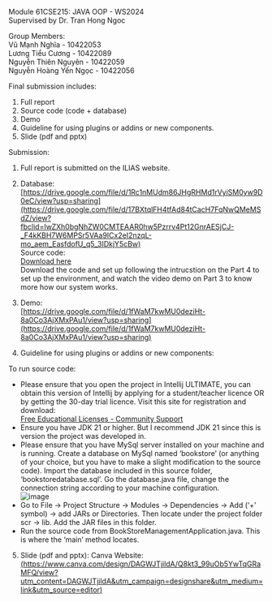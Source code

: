 Module 61CSE215: JAVA OOP - WS2024  
Supervised by Dr. Tran Hong Ngoc  

Group Members:  
Vũ Mạnh Nghĩa - 10422053  
Lương Tiểu Cương - 10422089  
Nguyễn Thiên Nguyên - 10422059  
Nguyễn Hoàng Yến Ngọc - 10422056  

Final submission includes:
1. Full report
2. Source code (code + database)
3. Demo
4. Guideline for using plugins or addins or new components.
5. Slide (pdf and pptx)  
  
Submission:
1. Full report is submitted on the ILIAS website.
2. Database:  
[https://drive.google.com/file/d/1Rc1nMUdm86JHgRHMd1rVyiSM0yw9D0eC/view?usp=sharing](https://drive.google.com/file/d/17BXtqlFH4tfAd84tCacH7FqNwQMeMSdZ/view?fbclid=IwZXh0bgNhZW0CMTEAAR0hw5Pzrrv4Pt12GnrAESjCJ-_F4kKBH7W6MPSr5VAa9ICx2eI2nzqL-mo_aem_EasfdofU_q5_3IDkjY5cBw)  
Source code:  
[Download here](https://drive.usercontent.google.com/download?id=1Rc1nMUdm86JHgRHMd1rVyiSM0yw9D0eC&export=download)  
Download the code and set up following the intrucstion on the Part 4 to set up the environment, and watch the video demo on Part 3 to know more how our system works.  

3. Demo:  
[https://drive.google.com/file/d/1fWaM7kwMU0deziHt-8a0Co3AjXMxPAu1/view?usp=sharing](https://drive.google.com/file/d/1fWaM7kwMU0deziHt-8a0Co3AjXMxPAu1/view?usp=sharing)  
4. Guideline for using plugins or addins or new components:  

To run source code:  
- Please ensure that you open the project in Intellij ULTIMATE, you can obtain this version of Intellij by applying for a student/teacher licence OR by getting the 30-day trial licence. Visit this site for registration and download:  
[Free Educational Licenses - Community Support](https://www.jetbrains.com/community/education/#students)  
- Ensure you have JDK 21 or higher. But I recommend JDK 21 since this is version the project was developed in.
- Please ensure that you have MySql server installed on your machine and is running. Create a database on MySql named ‘bookstore’ (or anything of your choice, but you have to make a slight modification to the source code). Import the database included in this source folder, ‘bookstoredatabase.sql’. Go the database.java file, change the connection string according to your machine configuration.  
 ![image](https://github.com/user-attachments/assets/52273141-db3e-437a-a9d0-8e092d758276)  
- Go to File -> Project Structure -> Modules -> Dependencies -> Add (‘+’ symbol) -> add JARs or Directories. Then locate under the project folder scr -> lib. Add the JAR files in this folder. 
- Run the source code from BookStoreManagementApplication.java. This is where the ‘main’ method locates.
5. Slide (pdf and pptx): Canva Website:  
[(https://www.canva.com/design/DAGWJTjildA/Q8kt3_99uOb5YwTqGRaMFQ/view?utm_content=DAGWJTjildA&utm_campaign=designshare&utm_medium=link&utm_source=editor)](https://www.canva.com/design/DAGWJTjildA/Q8kt3_99uOb5YwTqGRaMFQ/view?utm_content=DAGWJTjildA&utm_campaign=designshare&utm_medium=link&utm_source=editor)  
